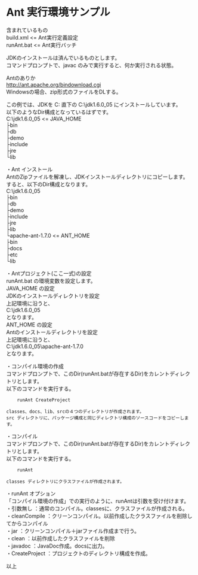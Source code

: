 Ant 実行環境サンプル
================

含まれているもの  
  build.xml       <= Ant実行定義設定  
  runAnt.bat      <= Ant実行バッチ  
  
  
JDKのインストールは済んでいるものとします。  
コマンドプロンプトで、javac のみで実行すると、何か実行される状態。  
  
Antのありか  
  http://ant.apache.org/bindownload.cgi  
    Windowsの場合、zip形式のファイルをDLする。  

この例では、JDKを C: 直下の C:\jdk1.6.0_05 にインストールしています。  
以下のようなDir構成となっているはずです。  
C:\jdk1.6.0_05              <= JAVA_HOME  
 ├bin  
 ├db  
 ├demo  
 ├include  
 ├jre  
 └lib  
  
・Ant インストール  
    AntのZipファイルを解凍し、JDKインストールディレクトリにコピーします。  
    すると、以下のDir構成となります。  
    C:\jdk1.6.0_05  
     ├bin  
     ├db  
     ├demo  
     ├include  
     ├jre  
     ├lib  
     └apache-ant-1.7.0     <= ANT_HOME  
        ├bin  
        ├docs  
        ├etc  
        └lib  
  
  
・Antプロジェクト(ここ一式)の設定  
    runAnt.bat の環境変数を設定します。  
    JAVA_HOME の設定  
        JDKのインストールディレクトリを設定  
        上記環境に沿うと、  
            C:\jdk1.6.0_05  
        となります。  
    ANT_HOME の設定  
        Antのインストールディレクトリを設定  
        上記環境に沿うと、  
            C:\jdk1.6.0_05\apache-ant-1.7.0  
        となります。  
  
  
・コンパイル環境の作成  
    コマンドプロンプトで、このDir(runAnt.batが存在するDir)をカレントディレクトリとします。  
    以下のコマンドを実行する。  
  
        runAnt CreateProject  
  
    classes、docs、lib、srcの４つのディレクトリが作成されます。  
    src ディレクトリに、パッケージ構成と同じディレクトリ構成のソースコードをコピーします。  
  

・コンパイル  
    コマンドプロンプトで、このDir(runAnt.batが存在するDir)をカレントディレクトリとします。  
    以下のコマンドを実行する。  
  
        runAnt  
  
    classes ディレクトリにクラスファイルが作成されます。  
  
・runAnt オプション  
    「コンパイル環境の作成」での実行のように、runAntは引数を受け付けます。  
    ・引数無し      ：通常のコンパイル。classesに、クラスファイルが作成される。  
    ・cleanCompile  ：クリーンコンパイル。以前作成したクラスファイルを削除してからコンパイル  
    ・jar           ：クリーンコンパイル＋jarファイル作成まで行う。  
    ・clean         ：以前作成したクラスファイルを削除  
    ・javadoc       ：JavaDoc作成。docsに出力。  
    ・CreateProject ：プロジェクトのディレクトリ構成を作成。  
  
  
以上  


